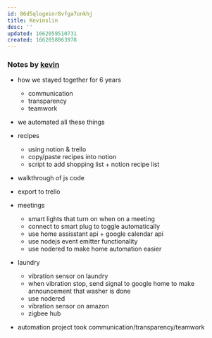 ```yaml
---
id: 86d5qlogeinr8vfga7onkhj
title: Kevinslin
desc: ''
updated: 1662059510731
created: 1662058063978
---
```


### Notes by [kevin](https://github.com/kevinslin)

- how we stayed together for 6 years
	- communication
	- transparency
	- teamwork
- we automated all these things

- recipes
	- using notion & trello
	- copy/paste recipes into notion
	- script to add shopping list + notion recipe list
- walkthrough of js code
- export to trello

- meetings
	- smart lights that turn on when on a meeting
	- connect to smart plug to toggle automatically 
	- use home assisstant api + google calendar api
	- use nodejs event emitter functionality
	- use nodered to make home automation easier

- laundry
	- vibration sensor on laundry
	- when vibration stop, send signal to google home to make announcement that washer is done
	- use nodered
	- vibration sensor on amazon
	- zigbee hub

- automation project took communication/transparency/teamwork